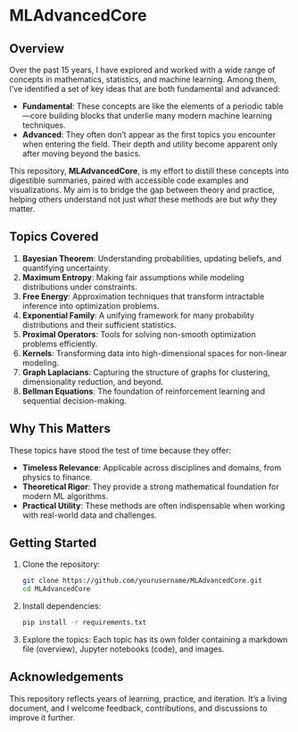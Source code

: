 # MLAdvancedCore

## **Overview**
Over the past 15 years, I have explored and worked with a wide range of concepts in mathematics, statistics, and machine learning. Among them, I’ve identified a set of key ideas that are both fundamental and advanced:

- **Fundamental**: These concepts are like the elements of a periodic table—core building blocks that underlie many modern machine learning techniques.
- **Advanced**: They often don’t appear as the first topics you encounter when entering the field. Their depth and utility become apparent only after moving beyond the basics.

This repository, **MLAdvancedCore**, is my effort to distill these concepts into digestible summaries, paired with accessible code examples and visualizations. My aim is to bridge the gap between theory and practice, helping others understand not just *what* these methods are but *why* they matter.

## **Topics Covered**
1. **Bayesian Theorem**: Understanding probabilities, updating beliefs, and quantifying uncertainty.
2. **Maximum Entropy**: Making fair assumptions while modeling distributions under constraints.
3. **Free Energy**: Approximation techniques that transform intractable inference into optimization problems.
4. **Exponential Family**: A unifying framework for many probability distributions and their sufficient statistics.
5. **Proximal Operators**: Tools for solving non-smooth optimization problems efficiently.
6. **Kernels**: Transforming data into high-dimensional spaces for non-linear modeling.
7. **Graph Laplacians**: Capturing the structure of graphs for clustering, dimensionality reduction, and beyond.
8. **Bellman Equations**: The foundation of reinforcement learning and sequential decision-making.

## **Why This Matters**
These topics have stood the test of time because they offer:
- **Timeless Relevance**: Applicable across disciplines and domains, from physics to finance.
- **Theoretical Rigor**: They provide a strong mathematical foundation for modern ML algorithms.
- **Practical Utility**: These methods are often indispensable when working with real-world data and challenges.

## **Getting Started**
1. Clone the repository:
   ```bash
   git clone https://github.com/yourusername/MLAdvancedCore.git
   cd MLAdvancedCore
   ```
2. Install dependencies:
   ```bash
   pip install -r requirements.txt
   ```
3. Explore the topics:
   Each topic has its own folder containing a markdown file (overview), Jupyter notebooks (code), and images.

## **Acknowledgements**
This repository reflects years of learning, practice, and iteration. It’s a living document, and I welcome feedback, contributions, and discussions to improve it further.
